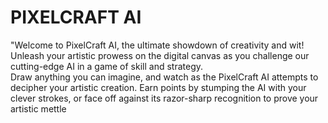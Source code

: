 <h1>PIXELCRAFT AI</h1>
"Welcome to PixelCraft AI, the ultimate showdown of creativity and wit! Unleash your artistic prowess on the digital canvas as you challenge our cutting-edge AI in a game of skill and strategy.<br> Draw anything you can imagine, and watch as the PixelCraft AI attempts to decipher your artistic creation. Earn points by stumping the AI with your clever strokes, or face off against its razor-sharp recognition to prove your artistic mettle<br>
